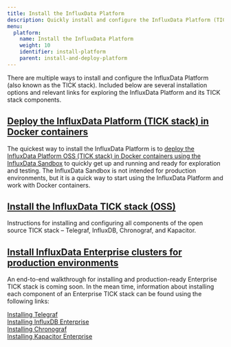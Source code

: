 ```yaml
---
title: Install the InfluxData Platform
description: Quickly install and configure the InfluxData Platform (TICK stack) to begin exploring time series data
menu:
  platform:
    name: Install the InfluxData Platform
    weight: 10
    identifier: install-platform
    parent: install-and-deploy-platform
---
```


There are multiple ways to install and configure the InfluxData Platform (also known
as the TICK stack). Included below are several installation options and relevant
links for exploring the InfluxData Platform and its TICK stack components.

## [Deploy the InfluxData Platform (TICK stack) in Docker containers](/platform/install-and-deploy/deploy/sandbox-install)

The quickest way to install the InfluxData Platform is to [deploy the InfluxData Platform OSS (TICK stack) in Docker containers using the InfluxData Sandbox](/platform/install-and-deploy/deploy/sandbox-install) to quickly get up and running and ready for exploration
and testing. The InfluxData Sandbox is not intended for production environments,
but it is a quick way to start using the InfluxData Platform and work with Docker
containers.

## [Install the InfluxData TICK stack (OSS)](/platform/install-and-deploy/install/oss-install)

Instructions for installing and configuring all components of the open source
TICK stack – Telegraf, InfluxDB, Chronograf, and Kapacitor.

## [Install InfluxData Enterprise clusters for production environments](/platform/install-and-deploy/production-install)

An end-to-end walkthrough for installing and production-ready Enterprise TICK stack
is coming soon. In the mean time, information about installing each component of
an Enterprise TICK stack can be found using the following links:

[Installing Telegraf](/chronograf/latest/introduction/installation)  
[Installing InfluxDB Enterprise](/enterprise_influxdb/latest/introduction/installation_guidelines/)  
[Installing Chronograf](/chronograf/latest/introduction/installation)  
[Installing Kapacitor Enterprise](/enterprise_kapacitor/v1.5/introduction/installation_guide/)
